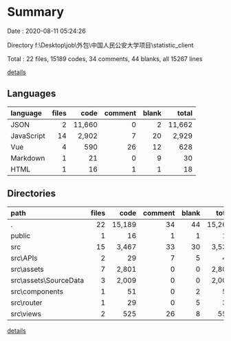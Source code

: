 # Summary

Date : 2020-08-11 05:24:26

Directory f:\Desktop\job\外包\中国人民公安大学项目\statistic_client

Total : 22 files,  15189 codes, 34 comments, 44 blanks, all 15267 lines

[details](details.md)

## Languages
| language | files | code | comment | blank | total |
| :--- | ---: | ---: | ---: | ---: | ---: |
| JSON | 2 | 11,660 | 0 | 2 | 11,662 |
| JavaScript | 14 | 2,902 | 7 | 20 | 2,929 |
| Vue | 4 | 590 | 26 | 12 | 628 |
| Markdown | 1 | 21 | 0 | 9 | 30 |
| HTML | 1 | 16 | 1 | 1 | 18 |

## Directories
| path | files | code | comment | blank | total |
| :--- | ---: | ---: | ---: | ---: | ---: |
| . | 22 | 15,189 | 34 | 44 | 15,267 |
| public | 1 | 16 | 1 | 1 | 18 |
| src | 15 | 3,467 | 33 | 30 | 3,530 |
| src\APIs | 2 | 29 | 7 | 5 | 41 |
| src\assets | 7 | 2,801 | 0 | 0 | 2,801 |
| src\assets\SourceData | 3 | 2,009 | 0 | 0 | 2,009 |
| src\components | 1 | 51 | 0 | 2 | 53 |
| src\router | 1 | 29 | 0 | 5 | 34 |
| src\views | 2 | 525 | 26 | 8 | 559 |

[details](details.md)
